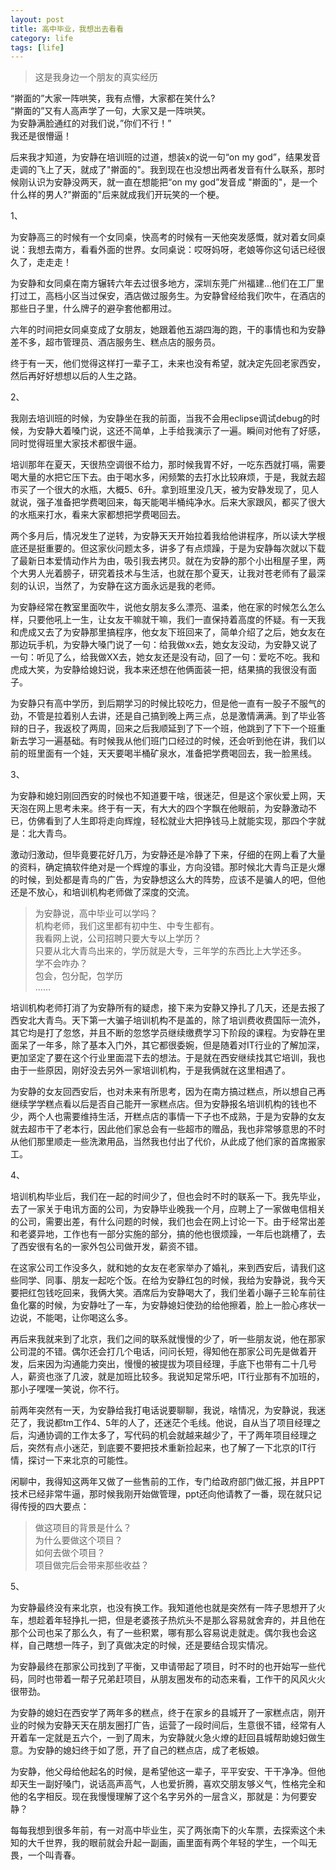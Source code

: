 ```yaml
---
layout: post
title: 高中毕业，我想出去看看
category: life
tags: [life]
---
```


> 这是我身边一个朋友的真实经历

“擀面的”大家一阵哄笑，我有点懵，大家都在笑什么?  
“擀面的”又有人高声学了一句，大家又是一阵哄笑。  
为安静满脸通红的对我们说，”你们不行！”  
我还是很懵逼！  

后来我才知道，为安静在培训班的过道，想装x的说一句“on my god”，结果发音走调的飞上了天，就成了"擀面的"。我到现在也没想出两者发音有什么联系，那时候刚认识为安静没两天，就一直在想能把“on my god”发音成 "擀面的"，是一个什么样的男人?"擀面的"后来就成我们开玩笑的一个梗。

1、

为安静高三的时候有一个女同桌，快高考的时候有一天他突发感慨，就对着女同桌说：我想去南方，看看外面的世界。女同桌说：哎呀妈呀，老娘等你这句话已经很久了，走走走！

为安静和女同桌在南方辗转六年去过很多地方，深圳东莞广州福建…他们在工厂里打过工，高档小区当过保安，酒店做过服务生。为安静曾经给我们吹牛，在酒店的那些日子里，什么牌子的避孕套他都用过。

六年的时间把女同桌变成了女朋友，她跟着他五湖四海的跑，干的事情也和为安静差不多，超市管理员、酒店服务生、糕点店的服务员。

终于有一天，他们觉得这样打一辈子工，未来也没有希望，就决定先回老家西安，然后再好好想想以后的人生之路。

2、

我刚去培训班的时候，为安静坐在我的前面，当我不会用eclipse调试debug的时候，为安静大着嗓门说，这还不简单，上手给我演示了一遍。瞬间对他有了好感，同时觉得班里大家技术都很牛逼。

培训那年在夏天，天很热空调很不给力，那时候我胃不好，一吃东西就打嗝，需要喝大量的水把它压下去。由于喝水多，闲频繁的去打水比较麻烦，于是，我就去超市买了一个很大的水瓶，大概5、6升。拿到班里没几天，被为安静发现了，见人就说，强子准备把学费喝回来，每天能喝半桶纯净水。后来大家跟风，都买了很大的水瓶来打水，看来大家都想把学费喝回去。

两个多月后，情况发生了逆转，为安静天天开始拉着我给他讲程序，所以读大学根底还是挺重要的。但这家伙问题太多，讲多了有点烦躁，于是为安静每次就以下载了最新日本爱情动作片为由，吸引我去拷贝。就在为安静的那个小出租屋子里，两个大男人光着膀子，研究着技术与生活，也就在那个夏天，让我对苍老师有了最深刻的认识，当然了，为安静在这方面永远是我的老师。

为安静经常在教室里面吹牛，说他女朋友多么漂亮、温柔，他在家的时候怎么怎么样，只要他吼上一生，让女友干嘛就干嘛，我们一直保持着高度的怀疑。有一天我和虎成又去了为安静那里搞程序，他女友下班回来了，简单介绍了之后，她女友在那边玩手机，为安静大嗓门说了一句：给我做xx去，她女友没动，为安静又说了一句：听见了么，给我做XX去，她女友还是没有动，回了一句：爱吃不吃。我和虎成大笑，为安静给媳妇说，我本来还想在他俩面装一把，结果搞的我很没有面子。

为安静只有高中学历，到后期学习的时候比较吃力，但是他一直有一股子不服气的劲，不管是拉着别人去讲，还是自己搞到晚上两三点，总是激情满满。到了毕业答辩的日子，我返校了两周，回来之后我顺延到了下一个班，他跳到了下下一个班重新去学习一遍基础。有时候我从他们班门口经过的时候，还会听到他在讲，我们以前的班里面有一个娃，天天要喝半桶矿泉水，准备把学费喝回去，我一脸黑线。

3、

为安静和媳妇刚回西安的时候也不知道要干啥，很迷茫，但是这个家伙爱上网，天天泡在网上思考未来。终于有一天，有大大的四个字飘在他眼前，为安静激动不已，仿佛看到了人生即将走向辉煌，轻松就业大把挣钱马上就能实现，那四个字就是：北大青鸟。

激动归激动，但毕竟要花好几万，为安静还是冷静了下来，仔细的在网上看了大量的资料，确定搞软件绝对是一个辉煌的事业，方向没错。那时候北大青鸟正是火爆的时候，到处都是青鸟的广告，为安静想这么大的阵势，应该不是骗人的吧，但他还是不放心，和培训机构老师做了深度的交流。


> 为安静说，高中毕业可以学吗？  
> 机构老师，我们这里都有初中生、中专生都有。  
> 我看网上说，公司招聘只要大专以上学历？     
> 只要从北大青鸟出来的，学历就是大专，三年学的东西比上大学还多。  
> 学不会咋办？  
> 包会，包分配，包学历  
> ……

培训机构老师打消了为安静所有的疑虑，接下来为安静又挣扎了几天，还是去报了西安北大青鸟。天下第一大骗子培训机构不是盖的，除了培训费收费国际一流外，其它均是打了忽悠，并且不断的忽悠学员继续缴费学习下阶段的课程。为安静在里面呆了一年多，除了基本入门外，其它都很委婉，但是随着对IT行业的了解加深，更加坚定了要在这个行业里面混下去的想法。于是就在西安继续找其它培训，我也由于一些原因，刚好没去另外一家培训机构，于是我俩就在这里相遇了。

为安静的女友回西安后，也对未来有所思考，因为在南方搞过糕点，所以想自己再继续学学糕点看以后是否自己能开一家糕点店。但为安静报名培训机构的钱也不少，两个人也需要维持生活，开糕点店的事情一下子也不成熟，于是为安静的女友就去超市干了老本行，因此他们家总会有一些超市的赠品，我也非常够意思的不时从他们那里顺走一些洗漱用品，当然我也付出了代价，从此成了他们家的首席搬家工。


4、

培训机构毕业后，我们在一起的时间少了，但也会时不时的联系一下。我先毕业，去了一家关于电讯方面的公司，为安静毕业晚我一个月，应聘上了一家做电信相关的公司，需要出差，有什么问题的时候，我们也会在网上讨论一下。由于经常出差和老婆异地，工作也有一部分实施的部分，搞的他也很烦躁，一年后也跳槽了，去了西安很有名的一家外包公司做开发，薪资不错。

在这家公司工作没多久，就和她的女友在老家举办了婚礼，来到西安后，请我们这些同学、同事、朋友一起吃个饭。在给为安静红包的时候，我给为安静说，我今天要把红包钱吃回来，我俩大笑。酒席后为安静喝大了，我们坐着小蹦子三轮车前往鱼化寨的时候，为安静吐了一车，为安静媳妇使劲的给他擦着，脸上一脸心疼状一边说，不能喝，让你喝这么多。

再后来我就来到了北京，我们之间的联系就慢慢的少了，听一些朋友说，他在那家公司混的不错。偶尔还会打几个电话，问问长短，得知他在那家公司先是做着开发，后来因为沟通能力突出，慢慢的被提拔为项目经理，手底下也带有二十几号人，薪资也涨了几波，就是加班比较多。我说知足常乐吧，IT行业那有不加班的，那小子嘿嘿一笑说，你不行。

前两年突然有一天，为安静给我打电话说要聊聊，我说，啥情况，为安静说，我迷茫了，我说都tm工作4、5年的人了，还迷茫个毛线。他说，自从当了项目经理之后，沟通协调的工作太多了，写代码的机会就越来越少了，干了两年项目经理之后，突然有点小迷茫，到底要不要把技术重新捡起来，也了解了一下北京的IT行情，探讨一下来北京的可能性。

闲聊中，我得知这两年又做了一些售前的工作，专门给政府部门做汇报，并且PPT技术已经非常牛逼，那时候我刚开始做管理，ppt还向他请教了一番，现在就只记得传授的四大要点：

> 做这项目的背景是什么？  
> 为什么要做这个项目？   
> 如何去做个项目？   
> 项目做完后会带来那些收益？


5、

为安静最终没有来北京，也没有换工作。我知道他也就是突然有一阵子思想开了火车，想趁着年轻挣扎一把，但是老婆孩子热炕头不是那么容易就舍弃的，并且他在那个公司也呆了那么久，有了一些积累，哪有那么容易说走就走。偶尔我也会这样，自己瞎想一阵子，到了真做决定的时候，还是要结合现实情况。

为安静最终在那家公司找到了平衡，又申请带起了项目，时不时的也开始写一些代码，同时也带着一帮子兄弟赶项目，从朋友圈发布的动态来看，工作干的风风火火很带劲。

为安静的媳妇在西安学了两年多的糕点，终于在家乡的县城开了一家糕点店，刚开业的时候为安静天天在朋友圈打广告，运营了一段时间后，生意很不错，经常有人开着车一定就是五六个，一到了周末，为安静就火急火燎的赶回县城帮助媳妇做生意。为安静的媳妇终于如了愿，开了自己的糕点店，成了老板娘。

为安静，他父母给他起名的时候，是希望他这一辈子，平平安安、干干净净。但他却天生一副好嗓门，说话高声高气，人也爱折腾，喜欢交朋友够义气，性格完全和他的名字相反。现在我慢慢理解了这个名字另外的一层含义，那就是：为何要安静？

每每我想到很多年前，有一对高中毕业生，买了两张南下的火车票，去探索这个未知的大千世界，我的眼前就会升起一副画，画里面有两个年轻的学生，一个叫无畏，一个叫青春。